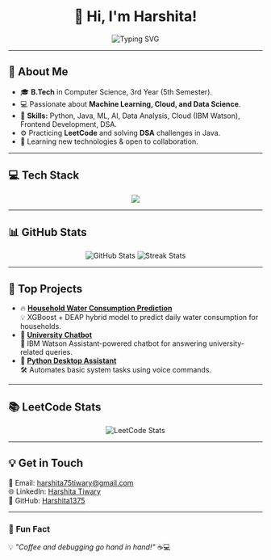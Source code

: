 <h1 align="center">👋 Hi, I'm Harshita!</h1>

<p align="center">
  <img src="https://readme-typing-svg.demolab.com?font=Fira+Code&size=22&duration=4000&pause=500&center=true&vCenter=true&width=600&lines=Machine+Learning+Enthusiast;AI+%7C+Cloud+%7C+Data+Science;Open+to+collaboration+%26+new+opportunities!" alt="Typing SVG" />

</p>

---

## 🌟 **About Me**
- 🎓 **B.Tech** in Computer Science, 3rd Year (5th Semester).
- 💻 Passionate about **Machine Learning, Cloud, and Data Science**.
- 🎯 **Skills:** Python, Java, ML, AI, Data Analysis, Cloud (IBM Watson), Frontend Development, DSA.
- ⚙️ Practicing **LeetCode** and solving **DSA** challenges in Java.
- 🌱 Learning new technologies & open to collaboration.

---

## 💻 **Tech Stack**
<p align="center">
  <img src="https://skillicons.dev/icons?i=python,java,tensorflow,github,git,vscode,html,css,js,r" />
</p>

---

## 📊 **GitHub Stats**
<p align="center">
  <img src="https://github-readme-stats.vercel.app/api?username=Harshita1375&show_icons=true&theme=radical" alt="GitHub Stats" />
  <img src="https://github-readme-streak-stats.herokuapp.com/?user=Harshita1375&theme=radical" alt="Streak Stats" />
</p>

---

## 🚀 **Top Projects**
- 🔥 [**Household Water Consumption Prediction**](https://github.com/Harshita1375/Household_water_consumption_pattern)  
   💡 XGBoost + DEAP hybrid model to predict daily water consumption for households.  
- 🤖 [**University Chatbot**](https://github.com/Harshita1375/University-Chatbot)  
   💬 IBM Watson Assistant-powered chatbot for answering university-related queries.  
- 🐍 [**Python Desktop Assistant**](https://github.com/Harshita1375/Desktop-Assistant)  
   🛠️ Automates basic system tasks using voice commands.

---

## 📚 **LeetCode Stats**
<p align="center">
  <img src="https://leetcard.jacoblin.cool/harshi9tiwary?ext=heatmap" alt="LeetCode Stats" />
</p>


---

## 💡 **Get in Touch**
📧 Email: [harshita75tiwary@gmail.com](mailto:harshita75tiwary@gmail.com)  
🌐 LinkedIn: [Harshita Tiwary](https://www.linkedin.com/in/harshita-tiwary-523739252/)<br>
🐙 GitHub: [Harshita1375](https://github.com/Harshita1375)

---

### 🎯 **Fun Fact**
💡 *"Coffee and debugging go hand in hand!"* ☕💻
